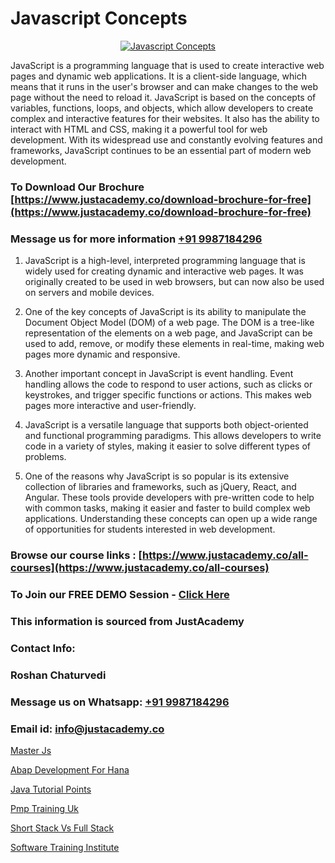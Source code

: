 # Javascript Concepts

<p align="center">
  <a href="https://justacademy.co/course-detail/javascript-training">
    <img src="https://justacademy.co/storage2/course_image/1676636853_course_image.webp" alt="Javascript Concepts">
  </a>
</p>


JavaScript is a programming language that is used to create interactive web pages and dynamic web applications. It is a client-side language, which means that it runs in the user's browser and can make changes to the web page without the need to reload it. JavaScript is based on the concepts of variables, functions, loops, and objects, which allow developers to create complex and interactive features for their websites. It also has the ability to interact with HTML and CSS, making it a powerful tool for web development. With its widespread use and constantly evolving features and frameworks, JavaScript continues to be an essential part of modern web development.
### To Download Our Brochure [https://www.justacademy.co/download-brochure-for-free](https://www.justacademy.co/download-brochure-for-free)
### Message us for more information [+91 9987184296](https://api.whatsapp.com/send?phone=919987184296)
1) JavaScript is a high-level, interpreted programming language that is widely used for creating dynamic and interactive web pages. It was originally created to be used in web browsers, but can now also be used on servers and mobile devices.

2) One of the key concepts of JavaScript is its ability to manipulate the Document Object Model (DOM) of a web page. The DOM is a tree-like representation of the elements on a web page, and JavaScript can be used to add, remove, or modify these elements in real-time, making web pages more dynamic and responsive.

3) Another important concept in JavaScript is event handling. Event handling allows the code to respond to user actions, such as clicks or keystrokes, and trigger specific functions or actions. This makes web pages more interactive and user-friendly.

4) JavaScript is a versatile language that supports both object-oriented and functional programming paradigms. This allows developers to write code in a variety of styles, making it easier to solve different types of problems.

5) One of the reasons why JavaScript is so popular is its extensive collection of libraries and frameworks, such as jQuery, React, and Angular. These tools provide developers with pre-written code to help with common tasks, making it easier and faster to build complex web applications. Understanding these concepts can open up a wide range of opportunities for students interested in web development.

### Browse our course links : [https://www.justacademy.co/all-courses](https://www.justacademy.co/all-courses) 
### To Join our FREE DEMO Session - [Click Here](https://www.justacademy.co/register-for-course-demo)


### This information is sourced from JustAcademy
### Contact Info:
### Roshan Chaturvedi
### Message us on Whatsapp: [+91 9987184296](https://api.whatsapp.com/send?phone=919987184296)
### Email id: [info@justacademy.co](mailto:info@justacademy.co)
                
[Master Js](https://www.linkedin.com/pulse/master-js-justacademy-boston-7qhhc?trackingId=VDClxE8vvu2cI8kcWv%2F09Q%3D%3D&lipi=urn%3Ali%3Apage%3Ad_flagship3_company_admin%3BXwxjEqEYSnilOOgoWtEIiA%3D%3D)

[Abap Development For Hana](https://www.linkedin.com/pulse/abap-development-hana-software-training-sunnyvale-hn8ec/)

[Java Tutorial Points](https://medium.com/@ranepooja/java-tutorial-points-076606b654ad)

[Pmp Training Uk](https://medium.com/@surajvaishnav5015/pmp-training-uk-f0a3ff158e10)

[Short Stack Vs Full Stack](https://justacademyin.github.io/justacademy/short-stack-vs-full-stack)

[Software Training Institute](https://justacademyin.github.io/justacademy/software-training-institute)

